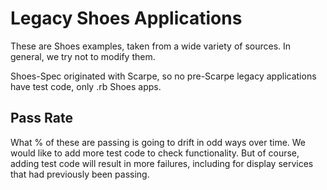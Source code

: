# Legacy Shoes Applications

These are Shoes examples, taken from a wide variety of sources. In general, we try not to modify them.

Shoes-Spec originated with Scarpe, so no pre-Scarpe legacy applications have test code, only .rb Shoes apps.

## Pass Rate

What % of these are passing is going to drift in odd ways over time. We would like to add more test code
to check functionality. But of course, adding test code will result in more failures, including for
display services that had previously been passing.

